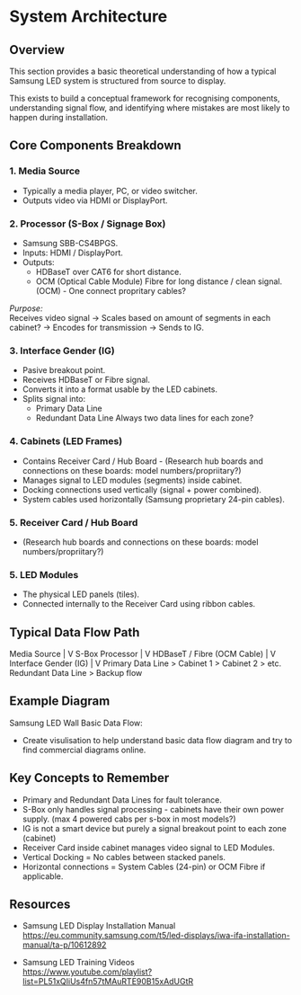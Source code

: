 # System Architecture

## Overview

This section provides a basic theoretical understanding of how a typical Samsung LED system is structured from source to display.

This exists to build a conceptual framework for recognising components, understanding signal flow, and identifying where mistakes are most likely to happen during installation.

## Core Components Breakdown

### 1. Media Source
- Typically a media player, PC, or video switcher.
- Outputs video via HDMI or DisplayPort.

### 2. Processor (S-Box / Signage Box)
- Samsung SBB-CS4BPGS.
- Inputs: HDMI / DisplayPort.
- Outputs:
  - HDBaseT over CAT6 for short distance.
  - OCM (Optical Cable Module) Fibre for long distance / clean signal. (OCM) - One connect propritary cables?

*Purpose:*  
Receives video signal → Scales based on amount of segments in each cabinet? → Encodes for transmission → Sends to IG.

### 3. Interface Gender (IG)
- Pasive breakout point.
- Receives HDBaseT or Fibre signal.
- Converts it into a format usable by the LED cabinets.
- Splits signal into:
  - Primary Data Line
  - Redundant Data Line
      Always two data lines for each zone?

### 4. Cabinets (LED Frames)
- Contains Receiver Card / Hub Board - (Research hub boards and connections on these boards: model numbers/propriitary?)
- Manages signal to LED modules (segments) inside cabinet.
- Docking connections used vertically (signal + power combined).
- System cables used horizontally (Samsung proprietary 24-pin cables).

### 5. Receiver Card / Hub Board
- (Research hub boards and connections on these boards: model numbers/propriitary?)

### 5. LED Modules
- The physical LED panels (tiles).
- Connected internally to the Receiver Card using ribbon cables.

## Typical Data Flow Path

Media Source
    |
    V
S-Box Processor
    |
    V
HDBaseT / Fibre (OCM Cable)
    |
    V
Interface Gender (IG)
    |
    V
Primary Data Line > Cabinet 1 > Cabinet 2 > etc.
Redundant Data Line > Backup flow

## Example Diagram

Samsung LED Wall Basic Data Flow:

- Create visulisation to help understand basic data flow diagram and try to find commercial diagrams online.

## Key Concepts to Remember

- Primary and Redundant Data Lines for fault tolerance.
- S-Box only handles signal processing - cabinets have their own power supply. (max 4 powered cabs per s-box in most models?)
- IG is not a smart device but purely a signal breakout point to each zone (cabinet)
- Receiver Card inside cabinet manages video signal to LED Modules.
- Vertical Docking = No cables between stacked panels.
- Horizontal connections = System Cables (24-pin) or OCM Fibre if applicable.

## Resources

- Samsung LED Display Installation Manual  
https://eu.community.samsung.com/t5/led-displays/iwa-ifa-installation-manual/ta-p/10612892

- Samsung LED Training Videos  
https://www.youtube.com/playlist?list=PL51xQIiUs4fn57tMAuRTE90B15xAdUGtR

